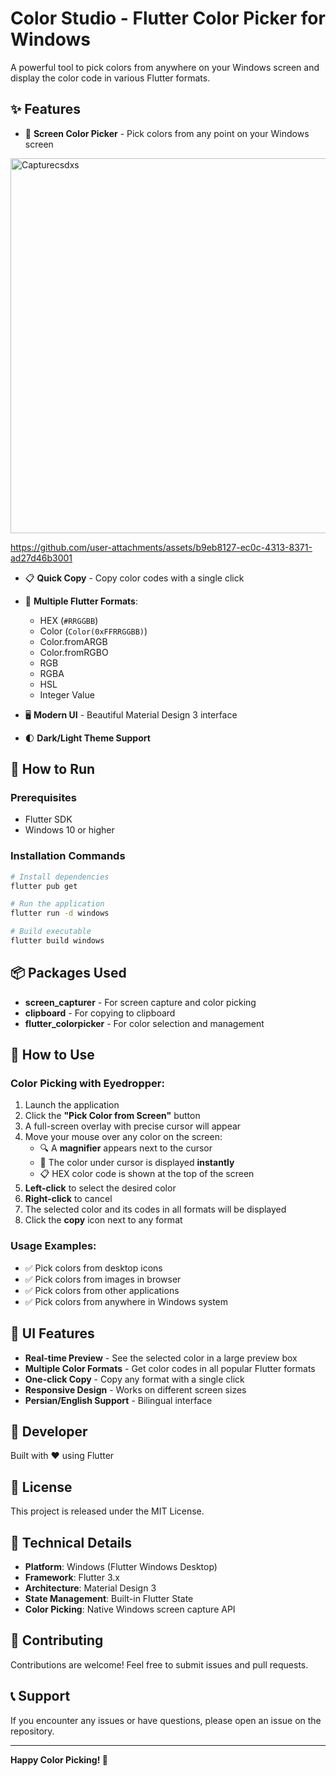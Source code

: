 # Color Studio - Flutter Color Picker for Windows

A powerful tool to pick colors from anywhere on your Windows screen and display the color code in various Flutter formats.

## ✨ Features

- 🎨 **Screen Color Picker** - Pick colors from any point on your Windows screen


<img width="600"  alt="Capturecsdxs" src="https://github.com/user-attachments/assets/b7872ba4-8758-4e09-8168-e429222da568" />




https://github.com/user-attachments/assets/b9eb8127-ec0c-4313-8371-ad27d46b3001





- 📋 **Quick Copy** - Copy color codes with a single click
- 🎯 **Multiple Flutter Formats**:
  - HEX (`#RRGGBB`)
  - Color (`Color(0xFFRRGGBB)`)
  - Color.fromARGB
  - Color.fromRGBO
  - RGB
  - RGBA
  - HSL
  - Integer Value

- 🖥️ **Modern UI** - Beautiful Material Design 3 interface
- 🌓 **Dark/Light Theme Support**

## 🚀 How to Run

### Prerequisites

- Flutter SDK
- Windows 10 or higher

### Installation Commands

```bash
# Install dependencies
flutter pub get

# Run the application
flutter run -d windows

# Build executable
flutter build windows
```

## 📦 Packages Used

- **screen_capturer** - For screen capture and color picking
- **clipboard** - For copying to clipboard
- **flutter_colorpicker** - For color selection and management

## 🎯 How to Use

### Color Picking with Eyedropper:
1. Launch the application
2. Click the **"Pick Color from Screen"** button
3. A full-screen overlay with precise cursor will appear
4. Move your mouse over any color on the screen:
   - 🔍 A **magnifier** appears next to the cursor
   - 🎨 The color under cursor is displayed **instantly**
   - 📋 HEX color code is shown at the top of the screen
5. **Left-click** to select the desired color
6. **Right-click** to cancel
7. The selected color and its codes in all formats will be displayed
8. Click the **copy** icon next to any format

### Usage Examples:
- ✅ Pick colors from desktop icons
- ✅ Pick colors from images in browser
- ✅ Pick colors from other applications
- ✅ Pick colors from anywhere in Windows system

## 🎨 UI Features

- **Real-time Preview** - See the selected color in a large preview box
- **Multiple Color Formats** - Get color codes in all popular Flutter formats
- **One-click Copy** - Copy any format with a single click
- **Responsive Design** - Works on different screen sizes
- **Persian/English Support** - Bilingual interface

## 📝 Developer

Built with ❤️ using Flutter

## 📄 License

This project is released under the MIT License.

## 🔧 Technical Details

- **Platform**: Windows (Flutter Windows Desktop)
- **Framework**: Flutter 3.x
- **Architecture**: Material Design 3
- **State Management**: Built-in Flutter State
- **Color Picking**: Native Windows screen capture API

## 🤝 Contributing

Contributions are welcome! Feel free to submit issues and pull requests.

## 📞 Support

If you encounter any issues or have questions, please open an issue on the repository.

---

**Happy Color Picking! 🎨**
